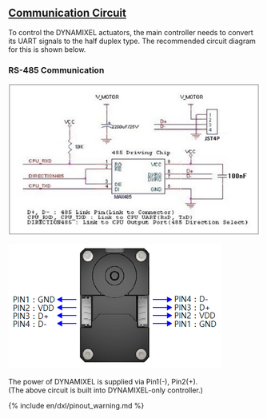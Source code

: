 ## [Communication Circuit](#communication-circuit)
To control the DYNAMIXEL actuators, the main controller needs to convert its UART signals to the half duplex type. The recommended circuit diagram for this is shown below.

### RS-485 Communication
![](/assets/images/dxl/x/x_series_485_circuit.jpg)

![](/assets/images/dxl/x/x_series_485_pin.png)

The power of DYNAMIXEL is supplied via Pin1(-), Pin2(+).  
(The above circuit is built into DYNAMIXEL-only controller.)  

{% include en/dxl/pinout_warning.md %}

